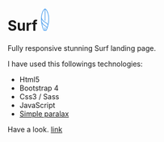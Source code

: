 # Surf    ![](img/logo.png)
Fully responsive stunning Surf landing page.

I have used this followings technologies:

- Html5
- Bootstrap 4
- Css3 / Sass
- JavaScript
- [Simple paralax](https://simpleparallax.com/)

Have a look. [link](https://samuka-monteiro.github.io/Surf/)

